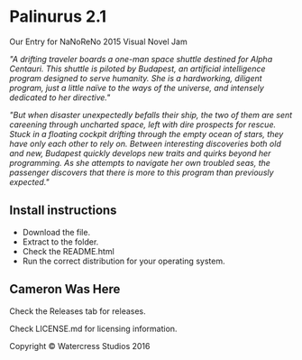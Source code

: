 # Palinurus 2.1 #
Our Entry for NaNoReNo 2015 Visual Novel Jam

*"A drifting traveler boards a one-man space shuttle destined for Alpha Centauri. This shuttle is piloted by Budapest, an artificial intelligence program designed to serve humanity. She is a hardworking, diligent program, just a little naïve to the ways of the universe, and intensely dedicated to her directive."*

*"But when disaster unexpectedly befalls their ship, the two of them are sent careening through uncharted space, left with dire prospects for rescue. Stuck in a floating cockpit drifting through the empty ocean of stars, they have only each other to rely on. Between interesting discoveries both old and new, Budapest quickly develops new traits and quirks beyond her programming. As she attempts to navigate her own troubled seas, the passenger discovers that there is more to this program than previously expected."*

## Install instructions ##
* Download the file.
* Extract to the folder.
* Check the README.html
* Run the correct distribution for your operating system.


## Cameron Was Here ###
Check the Releases tab for releases.

Check LICENSE.md for licensing information.

Copyright © Watercress Studios 2016
